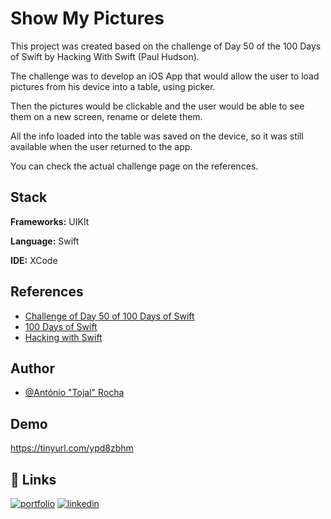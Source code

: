 
# Show My Pictures

This project was created based on the challenge of Day 50 of the 100 Days of Swift by Hacking With Swift (Paul Hudson).

The challenge was to develop an iOS App that would allow the user to load pictures from his device into a table, using picker.

Then the pictures would be clickable and the user would be able to see them on a new screen, rename or delete them.

All the info loaded into the table was saved on the device, so it was still available when the user returned to the app.

You can check the actual challenge page on the references.


## Stack

**Frameworks:** UIKIt

**Language:** Swift

**IDE:** XCode


## References

 - [Challenge of Day 50 of 100 Days of Swift](https://www.hackingwithswift.com/guide/5/3/challenge)
 - [100 Days of Swift](https://www.hackingwithswift.com/100/)
 - [Hacking with Swift](https://www.hackingwithswift.com/)


## Author

- [@António "Tojal" Rocha](https://github.com/T0jal)


## Demo

https://tinyurl.com/ypd8zbhm

## 🔗 Links
[![portfolio](https://img.shields.io/badge/my_portfolio-000?style=for-the-badge&logo=ko-fi&logoColor=white)](https://tojal.pt/)
[![linkedin](https://img.shields.io/badge/linkedin-0A66C2?style=for-the-badge&logo=linkedin&logoColor=white)](https://www.linkedin.com/in/antoniopedrosilvarocha)

